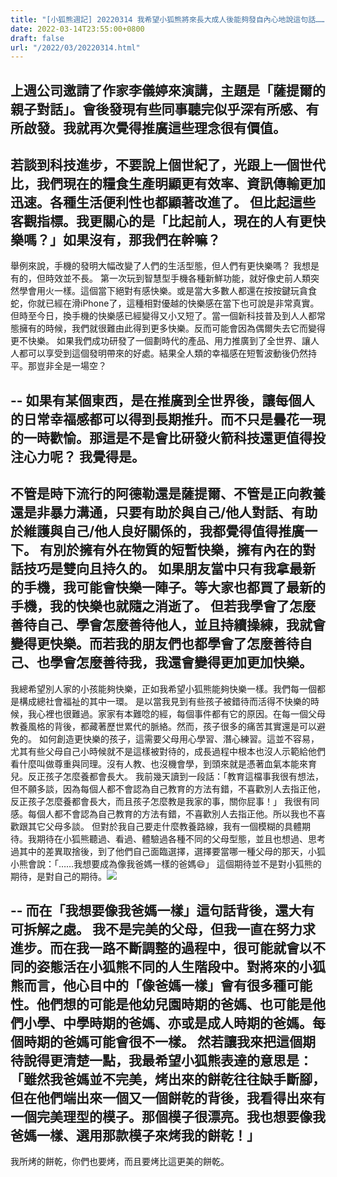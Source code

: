 ```yaml
---
title: "[小狐熊週記] 20220314 我希望小狐熊將來長大成人後能夠發自內心地說這句話……"
date: 2022-03-14T23:55:00+0800
draft: false
url: "/2022/03/20220314.html"
---
```


上週公司邀請了作家李儀婷來演講，主題是「薩提爾的親子對話」。會後發現有些同事聽完似乎深有所感、有所啟發。我就再次覺得推廣這些理念很有價值。
--
若談到科技進步，不要說上個世紀了，光跟上一個世代比，我們現在的糧食生產明顯更有效率、資訊傳輸更加迅速。各種生活便利性也都顯著改進了。
但比起這些客觀指標。我更關心的是「比起前人，現在的人有更快樂嗎？」如果沒有，那我們在幹嘛？
--
舉例來說，手機的發明大幅改變了人們的生活型態，但人們有更快樂嗎？
我想是有的，但時效並不長。
第一次玩到智慧型手機各種新鮮功能，就好像史前人類突然學會用火一樣。這個當下絕對有感快樂。或是當大多數人都還在按按鍵玩貪食蛇，你就已經在滑iPhone了，這種相對優越的快樂感在當下也可說是非常真實。
但時至今日，換手機的快樂感已經變得又小又短了。當一個新科技普及到人人都常態擁有的時候，我們就很難由此得到更多快樂。反而可能會因為偶爾失去它而變得更不快樂。
如果我們成功研發了一個劃時代的產品、用力推廣到了全世界、讓人人都可以享受到這個發明帶來的好處。結果全人類的幸福感在短暫波動後仍然持平。那豈非全是一場空？

--
如果有某個東西，是在推廣到全世界後，讓每個人的日常幸福感都可以得到長期推升。而不只是曇花一現的一時歡愉。那這是不是會比研發火箭科技還更值得投注心力呢？
我覺得是。
--
不管是時下流行的阿德勒還是薩提爾、不管是正向教養還是非暴力溝通，只要有助於與自己/他人對話、有助於維護與自己/他人良好關係的，我都覺得值得推廣一下。
有別於擁有外在物質的短暫快樂，擁有內在的對話技巧是雙向且持久的。
如果朋友當中只有我拿最新的手機，我可能會快樂一陣子。等大家也都買了最新的手機，我的快樂也就隨之消逝了。
但若我學會了怎麼善待自己、學會怎麼善待他人，並且持續操練，我就會變得更快樂。而若我的朋友們也都學會了怎麼善待自己、也學會怎麼善待我，我還會變得更加更加快樂。
--
我總希望別人家的小孩能夠快樂，正如我希望小狐熊能夠快樂一樣。我們每一個都是構成總社會福祉的其中一環。
是以當我見到有些孩子被錯待而活得不快樂的時候，我心裡也很難過。家家有本難唸的經，每個事件都有它的原因。在每一個父母教養風格的背後，都藏著歷世累代的脈絡。然而，孩子很多的痛苦其實還是可以避免的。
如何創造更快樂的孩子，這需要父母用心學習、潛心練習。這並不容易，尤其有些父母自己小時候就不是這樣被對待的，成長過程中根本也沒人示範給他們看什麼叫做尊重與同理。沒有人教、也沒機會學，到頭來就是憑著血氣本能來育兒。反正孩子怎麼養都會長大。
我前幾天讀到一段話：「教育這檔事我很有想法，但不願多談，因為每個人都不會認為自己教育的方法有錯，不喜歡別人去指正他，反正孩子怎麼養都會長大，而且孩子怎麼教是我家的事，關你屁事！」
我很有同感。每個人都不會認為自己教育的方法有錯，不喜歡別人去指正他。所以我也不喜歡跟其它父母多談。
但對於我自己要走什麼教養路線，我有一個模糊的具體期待。我期待在小狐熊聽過、看過、體驗過各種不同的父母型態，並且也想過、思考過其中的差異取捨後，到了他們自己面臨選擇，選擇要當哪一種父母的那天，小狐小熊會說：「……我想要成為像我爸媽一樣的爸媽😄」
這個期待並不是對小狐熊的期待，是對自己的期待。![](https://blogger.googleusercontent.com/img/a/AVvXsEgFQLKkJUW1NAJb123xpgb0GL8gr7KaWKMGdlE4OAqBXGdTMUoXHRlyV5srkCwMOXbMtsXDQapgcIGNfw8yT9c-m98xss5aXDUtB239lOESXs9hRr09qVIj1xAvbIY34NX2OP-eRNFhosMvAy-o1prYV1Qef31QbeBcM1N7icjhF59whJdCQaRRdmYP=w180-h320)

--
而在「我想要像我爸媽一樣」這句話背後，還大有可拆解之處。
我不是完美的父母，但我一直在努力求進步。而在我一路不斷調整的過程中，很可能就會以不同的姿態活在小狐熊不同的人生階段中。對將來的小狐熊而言，他心目中的「像爸媽一樣」會有很多種可能性。他們想的可能是他幼兒園時期的爸媽、也可能是他們小學、中學時期的爸媽、亦或是成人時期的爸媽。每個時期的爸媽可能會很不一樣。
然若讓我來把這個期待說得更清楚一點，我最希望小狐熊表達的意思是：「雖然我爸媽並不完美，烤出來的餅乾往往缺手斷腳，但在他們端出來一個又一個餅乾的背後，我看得出來有一個完美理型的模子。那個模子很漂亮。我也想要像我爸媽一樣、選用那款模子來烤我的餅乾！」
--
我所烤的餅乾，你們也要烤，而且要烤比這更美的餅乾。



